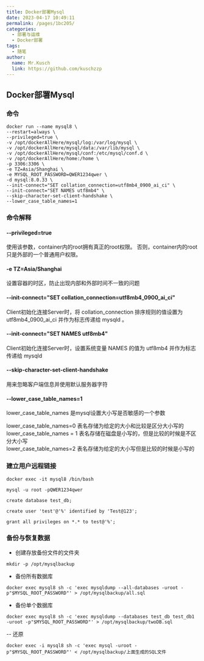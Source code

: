 ```yaml
---
title: Docker部署Mysql
date: 2023-04-17 10:49:11
permalink: /pages/1bc205/
categories:
  - 部署与运维
  - Docker部署
tags:
  - 随笔
author: 
  name: Mr.Kusch
  link: https://github.com/kuschzzp
---
```

## Docker部署Mysql

### 命令

```shell
docker run --name mysql8 \
--restart=always \
--privileged=true \
-v /opt/dockerAllHere/mysql/log:/var/log/mysql \
-v /opt/dockerAllHere/mysql/data:/var/lib/mysql \
-v /opt/dockerAllHere/mysql/conf:/etc/mysql/conf.d \
-v /opt/dockerAllHere/home:/home \
-p 3306:3306 \
-e TZ=Asia/Shanghai \
-e MYSQL_ROOT_PASSWORD=QWER1234qwer \
-d mysql:8.0.33 \
--init-connect="SET collation_connection=utf8mb4_0900_ai_ci" \
--init-connect="SET NAMES utf8mb4" \
--skip-character-set-client-handshake \
--lower_case_table_names=1
```
### 命令解释

#### --privileged=true
使用该参数，container内的root拥有真正的root权限。 否则，container内的root只是外部的一个普通用户权限。

#### -e TZ=Asia/Shanghai
设置容器的时区，防止出现内部和外部时间不一致的问题

#### --init-connect="SET collation_connection=utf8mb4_0900_ai_ci"
Client初始化连接Server时，将 collation_connection 排序规则的值设置为 utf8mb4_0900_ai_ci 并作为标志传递给 mysqld 。

#### --init-connect="SET NAMES utf8mb4"
Client初始化连接Server时，设置系统变量 NAMES 的值为 utf8mb4 并作为标志传递给 mysqld

#### --skip-character-set-client-handshake
用来忽略客户端信息并使用默认服务器字符

#### --lower_case_table_names=1
lower_case_table_names 是mysql设置大小写是否敏感的一个参数  

lower_case_table_names=0 表名存储为给定的大小和比较是区分大小写的  
lower_case_table_names = 1 表名存储在磁盘是小写的，但是比较的时候是不区分大小写  
lower_case_table_names=2 表名存储为给定的大小写但是比较的时候是小写的  

### 建立用户远程链接

```shell
docker exec -it mysql8 /bin/bash

mysql -u root -pQWER1234qwer

create database test_db;

create user 'test'@'%' identified by 'Test@123';

grant all privileges on *.* to test@'%';
```

### 备份与恢复数据

- 创建存放备份文件的文件夹
```shell
mkdir -p /opt/mysqlbackup
```

- 备份所有数据库
```shell
docker exec mysql8 sh -c 'exec mysqldump --all-databases -uroot -p"$MYSQL_ROOT_PASSWORD"' > /opt/mysqlbackup/all.sql
```

- 备份单个数据库
```shell
docker exec mysql8 sh -c 'exec mysqldump --databases test_db test_db1 -uroot -p"$MYSQL_ROOT_PASSWORD"' > /opt/mysqlbackup/twoDB.sql
```

-- 还原
```shell
docker exec -i mysql8 sh -c 'exec mysql -uroot -p"$MYSQL_ROOT_PASSWORD"' < /opt/mysqlbackup/上面生成的SQL文件
```
